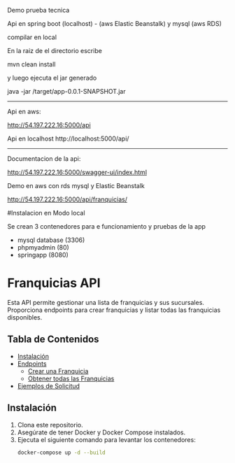 Demo prueba tecnica

Api en spring boot (localhost) -  (aws Elastic Beanstalk) y mysql (aws RDS)

compilar en local

En la raiz de el directorio escribe

mvn clean install

y luego ejecuta el jar generado

java -jar /target/app-0.0.1-SNAPSHOT.jar

-----------------------
Api en aws: 

http://54.197.222.16:5000/api

Api en localhost
http://localhost:5000/api/

----------------------
Documentacion de la api: 

http://54.197.222.16:5000/swagger-ui/index.html

Demo en aws con rds mysql y Elastic Beanstalk

http://54.197.222.16:5000/api/franquicias/


#Instalacion en Modo local

Se crean 3 contenedores para e funcionamiento y pruebas de la app

- mysql database (3306)
- phpmyadmin (80)
- springapp (8080)



# Franquicias API

Esta API permite gestionar una lista de franquicias y sus sucursales. Proporciona endpoints para crear franquicias y listar todas las franquicias disponibles.

## Tabla de Contenidos
- [Instalación](#instalación)
- [Endpoints](#endpoints)
    - [Crear una Franquicia](#crear-una-franquicia)
    - [Obtener todas las Franquicias](#obtener-todas-las-franquicias)
- [Ejemplos de Solicitud](#ejemplos-de-solicitud)

## Instalación
1. Clona este repositorio.
2. Asegúrate de tener Docker y Docker Compose instalados.
3. Ejecuta el siguiente comando para levantar los contenedores:
   ```bash
   docker-compose up -d --build
